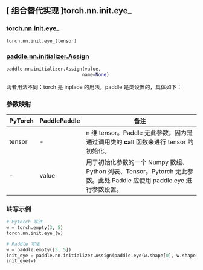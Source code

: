 ## [ 组合替代实现 ]torch.nn.init.eye_

### [torch.nn.init.eye_](https://pytorch.org/docs/stable/nn.init.html?highlight=eye_#torch.nn.init.eye_)

```python
torch.nn.init.eye_(tensor)
```

### [paddle.nn.initializer.Assign](https://www.paddlepaddle.org.cn/documentation/docs/zh/develop/api/paddle/nn/initializer/Assign_cn.html)

```python
paddle.nn.initializer.Assign(value,
                            name=None)
```

两者用法不同：torch 是 inplace 的用法，paddle 是类设置的，具体如下：

### 参数映射
| PyTorch       | PaddlePaddle | 备注                                                   |
| ------------- | ------------ | ------------------------------------------------------ |
| tensor        | -          | n 维 tensor。Paddle 无此参数，因为是通过调用类的 __call__ 函数来进行 tensor 的初始化。    |
| -          |  value          | 用于初始化参数的一个 Numpy 数组、Python 列表、Tensor。Pytorch 无此参数。此处 Paddle 应使用 paddle.eye 进行参数设置。             |

### 转写示例
```python
# Pytorch 写法
w = torch.empty(3, 5)
torch.nn.init.eye_(w)

# Paddle 写法
w = paddle.empty([3, 5])
init_eye = paddle.nn.initializer.Assign(paddle.eye(w.shape[0], w.shape[1]))
init_eye(w)
```
